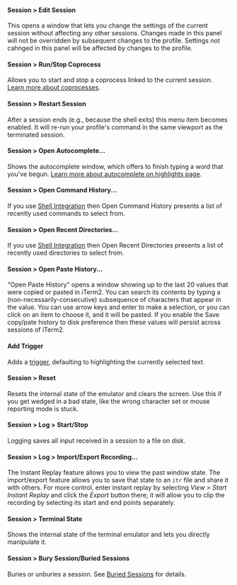 #### Session > Edit Session
This opens a window that lets you change the settings of the current session without affecting any other sessions. Changes made in this panel will not be overridden by subsequent changes to the profile. Settings *not* cahnged in this panel will be affected by changes to the profile.

#### Session > Run/Stop Coprocess
Allows you to start and stop a coprocess linked to the current session. <a href="/documentation-coprocesses.html">Learn more about coprocesses</a>.

#### Session > Restart Session
After a session ends (e.g., because the shell exits) this menu item becomes enabled. It will re-run your profile's command in the same viewport as the terminated session.

#### Session > Open Autocomplete...
Shows the autocomplete window, which offers to finish typing a word that you've begun. <a href="documentation-highlights.html">Learn more about autocomplete on highlights page</a>.

#### Session > Open Command History...
If you use <a href="documentation-shell-integration.html">Shell Integration</a> then Open Command History presents a list of recently used commands to select from.

#### Session > Open Recent Directories...
If you use <a href="documentation-shell-integration.html">Shell Integration</a> then Open Recent Directories presents a list of recently used directories to select from.

#### Session > Open Paste History...
"Open Paste History" opens a window showing up to the last 20 values that were copied or pasted in iTerm2. You can search its contents by typing a (non-necessarily-consecutive) subsequence of characters that appear in the value. You can use arrow keys and enter to make a selection, or you can click on an item to choose it, and it will be pasted. If you enable the Save copy/pate history to disk preference then these values will persist across sessions of iTerm2.

#### Add Trigger
Adds a <a href="documentation-triggers.html">trigger</a>, defaulting to highlighting the currently selected text.

#### Session > Reset
Resets the internal state of the emulator and clears the screen. Use this if you get wedged in a bad state, like the wrong character set or mouse reporting mode is stuck.

#### Session > Log > Start/Stop
Logging saves all input received in a session to a file on disk.

#### Session > Log > Import/Export Recording...
The Instant Replay feature allows you to view the past window state. The import/export feature allows you to save that state to an `itr` file and share it with others. For more control, enter instant replay by selecting *View > Start Instant Replay* and click the *Export* button there; it will allow you to clip the recording by selecting its start and end points separately.

#### Session > Terminal State

Shows the internal state of the terminal emulator and lets you directly manipulate it.

#### Session > Bury Session/Buried Sessions
Buries or unburies a session. See <a href="documentation-buried-sessions.html">Buried Sessions</a> for details.

